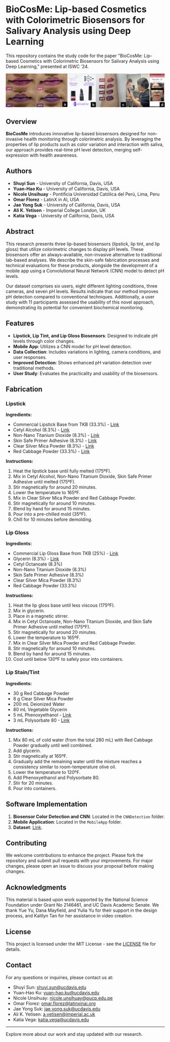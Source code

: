 # BioCosMe: Lip-based Cosmetics with Colorimetric Biosensors for Salivary Analysis using Deep Learning

This repository contains the study code for the paper "BioCosMe: Lip-based Cosmetics with Colorimetric Biosensors for Salivary Analysis using Deep Learning," presented at ISWC ’24.

![teaser](images/teaser.png)

## Overview

**BioCosMe** introduces innovative lip-based biosensors designed for non-invasive health monitoring through colorimetric analysis. By leveraging the properties of lip products such as color variation and interaction with saliva, our approach provides real-time pH level detection, merging self-expression with health awareness.

## Authors

- **Shuyi Sun** - University of California, Davis, USA
- **Yuan-Hao Ku** - University of California, Davis, USA
- **Nicole Unsihuay** - Pontificia Universidad Católica del Perú, Lima, Peru
- **Omar Florez** - LatinX in AI, USA
- **Jae Yong Suk** - University of California, Davis, USA
- **Ali K. Yetisen** - Imperial College London, UK
- **Katia Vega** - University of California, Davis, USA

## Abstract

This research presents three lip-based biosensors (lipstick, lip tint, and lip gloss) that utilize colorimetric changes to display pH levels. These biosensors offer an always-available, non-invasive alternative to traditional lab-based analyses. We describe the skin-safe fabrication processes and technical evaluations for these products, alongside the development of a mobile app using a Convolutional Neural Network (CNN) model to detect pH levels.

Our dataset comprises six users, eight different lighting conditions, three cameras, and seven pH levels. Results indicate that our method improves pH detection compared to conventional techniques. Additionally, a user study with 11 participants assessed the usability of this novel approach, demonstrating its potential for convenient biochemical monitoring.

## Features

- **Lipstick, Lip Tint, and Lip Gloss Biosensors**: Designed to indicate pH levels through color changes.
- **Mobile App**: Utilizes a CNN model for pH level detection.
- **Data Collection**: Includes variations in lighting, camera conditions, and user responses.
- **Improved Detection**: Shows enhanced pH variation detection over traditional methods.
- **User Study**: Evaluates the practicality and usability of the biosensors.

## Fabrication

### Lipstick

**Ingredients:**
- Commercial Lipstick Base from TKB (33.3%) - [Link](https://tkbtrading.com/products/lip-stick-base)
- Cetyl Alcohol (8.3%) - [Link](https://a.co/d/3L3egQI)
- Non-Nano Titanium Dioxide (8.3%) - [Link](https://a.co/d/bC0Dbmd)
- Skin Safe Primer Adhesive (8.3%) - [Link](https://a.co/d/55gygY8)
- Clear Silver Mica Powder (8.3%) - [Link](https://tkbtrading.com/collections/mica?utm_source=google&utm_medium=cpc&utm_campaign=shopping)
- Red Cabbage Powder (33.3%) - [Link](https://suncorefoods.com/products/cosmos-red-cabbage-powder)

**Instructions:**
1. Heat the lipstick base until fully melted (175ºF).
2. Mix in Cetyl Alcohol, Non-Nano Titanium Dioxide, Skin Safe Primer Adhesive until melted (175ºF).
3. Stir magnetically for around 20 minutes.
4. Lower the temperature to 165ºF.
5. Mix in Clear Silver Mica Powder and Red Cabbage Powder.
6. Stir magnetically for around 10 minutes.
7. Blend by hand for around 15 minutes.
8. Pour into a pre-chilled mold (35ºF).
9. Chill for 10 minutes before demolding.

### Lip Gloss

**Ingredients:**
- Commercial Lip Gloss Base from TKB (25%) - [Link](https://tkbtrading.com/products/tkb-lip-gloss-base-flexagel)
- Glycerin (8.3%) - [Link](https://tkbtrading.com/collections/tkb-lip-gloss-versagel/products/glycerine)
- Cetyl Octanoate (8.3%)
- Non-Nano Titanium Dioxide (8.3%)
- Skin Safe Primer Adhesive (8.3%)
- Clear Silver Mica Powder (8.3%)
- Red Cabbage Powder (33.3%)

**Instructions:**
1. Heat the lip gloss base until less viscous (175ºF).
2. Mix in glycerin.
3. Place in a magnetic stirrer.
4. Mix in Cetyl Octanoate, Non-Nano Titanium Dioxide, and Skin Safe Primer Adhesive until melted (175ºF).
5. Stir magnetically for around 20 minutes.
6. Lower the temperature to 165ºF.
7. Mix in Clear Silver Mica Powder and Red Cabbage Powder.
8. Stir magnetically for around 10 minutes.
9. Blend by hand for around 15 minutes.
10. Cool until below 130ºF to safely pour into containers.

### Lip Stain/Tint

**Ingredients:**
- 30 g Red Cabbage Powder
- 8 g Clear Silver Mica Powder
- 200 mL Deionized Water
- 80 mL Vegetable Glycerin
- 5 mL Phenoxyethanol - [Link](https://a.co/d/9Vzw30U)
- 3 mL Polysorbate 80 - [Link](https://a.co/d/a4YhhxH)

**Instructions:**
1. Mix 80 mL of cold water (from the total 280 mL) with Red Cabbage Powder gradually until well combined.
2. Add glycerin.
3. Stir magnetically at 165ºF.
4. Gradually add the remaining water until the mixture reaches a consistency similar to room-temperature olive oil.
5. Lower the temperature to 120ºF.
6. Add Phenoxyethanol and Polysorbate 80.
7. Stir for 20 minutes.
8. Pour into containers.

## Software Implementation

1. **Biosensor Color Detection and CNN**: Located in the `CNNDetection` folder.
2. **Mobile Application**: Located in the `MobileApp` folder.
3. **Dataset**: [Link](https://drive.google.com/drive/u/2/folders/1qq6l7d5GhKywF7OMcMr4rxqVE8LBk1ne).



## Contributing

We welcome contributions to enhance the project. Please fork the repository and submit pull requests with your improvements. For major changes, please open an issue to discuss your proposal before making changes.

## Acknowledgments
This material is based upon work supported by the National Science Foundation under Grant No 2146461, and UC Davis Academic
Senate. We thank Yue Yu, Dana Mayfield, and Yulia Yu for their support in the design process, and Kaitlyn Tan for her assistance in video creation.

## License

This project is licensed under the MIT License - see the [LICENSE](LICENSE) file for details.

## Contact

For any questions or inquiries, please contact us at:

- Shuyi Sun: [shuyi.sun@ucdavis.edu](mailto:shuyi.sun@ucdavis.edu)
- Yuan-Hao Ku: [yuan-hao.ku@ucdavis.edu](mailto:yuan-hao.ku@ucdavis.edu)
- Nicole Unsihuay: [nicole.unsihuay@pucp.edu.pe](mailto:nicole.unsihuay@pucp.edu.pe)
- Omar Florez: [omar.florez@latinxinai.org](mailto:omar.florez@latinxinai.org)
- Jae Yong Suk: [jae.yong.suk@ucdavis.edu](mailto:jae.yong.suk@ucdavis.edu)
- Ali K. Yetisen: [a.yetisen@imperial.ac.uk](mailto:a.yetisen@imperial.ac.uk)
- Katia Vega: [katia.vega@ucdavis.edu](mailto:katia.vega@ucdavis.edu)

---

Explore more about our work and stay updated with our research.
